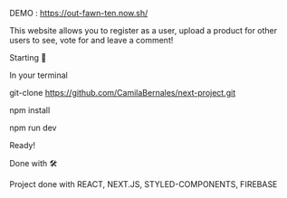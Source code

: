 
DEMO : https://out-fawn-ten.now.sh/

This website allows you to register as a user, upload a product for other users to see, vote for and leave a comment!

Starting 🚀

In your terminal

git-clone https://github.com/CamilaBernales/next-project.git

npm install

npm run dev

Ready!

Done with 🛠️

Project done with REACT, NEXT.JS, STYLED-COMPONENTS, FIREBASE
